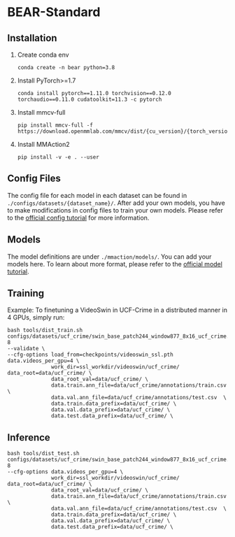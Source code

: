 # BEAR-Standard

## Installation

1. Create conda env
    ```
    conda create -n bear python=3.8
    ```

2. Install PyTorch>=1.7
    ```
    conda install pytorch==1.11.0 torchvision==0.12.0 torchaudio==0.11.0 cudatoolkit=11.3 -c pytorch
    ```

3. Install mmcv-full
    ```
    pip install mmcv-full -f https://download.openmmlab.com/mmcv/dist/{cu_version}/{torch_version}/index.html
    ```

4. Install MMAction2
    ```
    pip install -v -e . --user
    ```

## Config Files
The config file for each model in each dataset can be found in `./configs/datasets/{dataset_name}/`. After add your own models, you have to make modifications in config files to train your own models. Please refer to the [official config tutorial](https://github.com/open-mmlab/mmaction2/blob/master/docs/en/tutorials/1_config.md) for more information.


## Models
The model definitions are under `./mmaction/models/`. You can add your models here. 
To learn about more format, please refer to the [official model tutorial](https://github.com/open-mmlab/mmaction2/blob/master/docs/en/tutorials/5_new_modules.md).


## Training
Example:
To finetuning a VideoSwin in UCF-Crime in a distributed manner in 4 GPUs, simply run:
    
```
bash tools/dist_train.sh configs/datasets/ucf_crime/swin_base_patch244_window877_8x16_ucf_crime.py 8 
--validate \ 
--cfg-options load_from=checkpoints/videoswin_ssl.pth data.videos_per_gpu=4 \ 
              work_dir=ssl_workdir/videoswin/ucf_crime/ data_root=data/ucf_crime/ \ 
              data_root_val=data/ucf_crime/ \ 
              data.train.ann_file=data/ucf_crime/annotations/train.csv  \
              data.val.ann_file=data/ucf_crime/annotations/test.csv  \
              data.train.data_prefix=data/ucf_crime/ \ 
              data.val.data_prefix=data/ucf_crime/ \ 
              data.test.data_prefix=data/ucf_crime/ \ 
```

## Inference

```
bash tools/dist_test.sh configs/datasets/ucf_crime/swin_base_patch244_window877_8x16_ucf_crime.py 8 
--cfg-options data.videos_per_gpu=4 \ 
              work_dir=ssl_workdir/videoswin/ucf_crime/ data_root=data/ucf_crime/ \ 
              data_root_val=data/ucf_crime/ \ 
              data.train.ann_file=data/ucf_crime/annotations/train.csv  \
              data.val.ann_file=data/ucf_crime/annotations/test.csv  \
              data.train.data_prefix=data/ucf_crime/ \ 
              data.val.data_prefix=data/ucf_crime/ \ 
              data.test.data_prefix=data/ucf_crime/ \ 
```